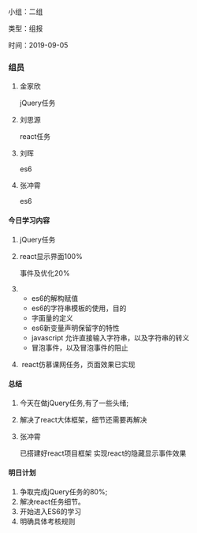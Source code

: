 

小组：二组

类型：组报

时间：2019-09-05

### 组员

1. 金家欣

    jQuery任务

2. 刘思源

    react任务

3. 刘晖

    es6

4. 张冲霄

    es6

#### **今日学习内容**

1. jQuery任务

2. react显示界面100%

    事件及优化20%

3. - es6的解构赋值
    - es6的字符串模板的使用，目的
    - 字面量的定义
    - es6新变量声明保留字的特性
    - javascript 允许直接输入字符串，以及字符串的转义
    - 冒泡事件，以及冒泡事件的阻止

4. ​	react仿慕课网任务，页面效果已实现


#### **总结**

1. 今天在做jQuery任务,有了一些头绪;

2. 解决了react大体框架，细节还需要再解决

3. 张冲霄

    已搭建好react项目框架
    实现react的隐藏显示事件效果

#### **明日计划**

1. 争取完成jQuery任务的80%;
2. 解决react任务细节。
3. 开始进入ES6的学习
4. 明确具体考核规则 

